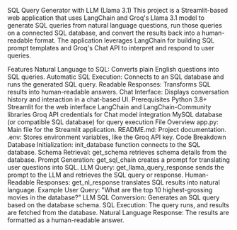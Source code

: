 SQL Query Generator with LLM (Llama 3.1)
This project is a Streamlit-based web application that uses LangChain and Groq's Llama 3.1 model to generate SQL queries from natural language questions, run those queries on a connected SQL database, and convert the results back into a human-readable format. The application leverages LangChain for building SQL prompt templates and Groq's Chat API to interpret and respond to user queries.

Features
Natural Language to SQL: Converts plain English questions into SQL queries.
Automatic SQL Execution: Connects to an SQL database and runs the generated SQL query.
Readable Responses: Transforms SQL results into human-readable answers.
Chat Interface: Displays conversation history and interaction in a chat-based UI.
Prerequisites
Python 3.8+
Streamlit for the web interface
LangChain and LangChain-Community libraries
Groq API credentials for Chat model integration
MySQL database (or compatible SQL database) for query execution
File Overview
app.py: Main file for the Streamlit application.
README.md: Project documentation.
.env: Stores environment variables, like the Groq API key.
Code Breakdown
Database Initialization: init_database function connects to the SQL database.
Schema Retrieval: get_schema retrieves schema details from the database.
Prompt Generation: get_sql_chain creates a prompt for translating user questions into SQL.
LLM Query: get_llama_query_response sends the prompt to the LLM and retrieves the SQL query or response.
Human-Readable Responses: get_nl_response translates SQL results into natural language.
Example
User Query: "What are the top 10 highest-grossing movies in the database?"
LLM SQL Conversion: Generates an SQL query based on the database schema.
SQL Execution: The query runs, and results are fetched from the database.
Natural Language Response: The results are formatted as a human-readable answer.
